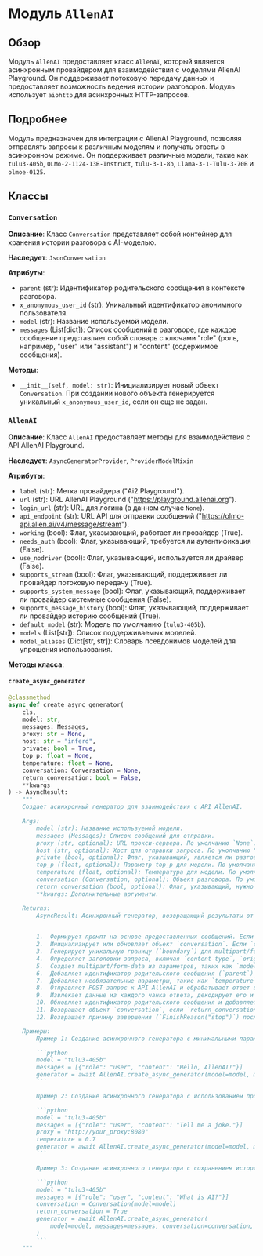 # Модуль `AllenAI`

## Обзор

Модуль `AllenAI` предоставляет класс `AllenAI`, который является асинхронным провайдером для взаимодействия с моделями AllenAI Playground. Он поддерживает потоковую передачу данных и предоставляет возможность ведения истории разговоров. Модуль использует `aiohttp` для асинхронных HTTP-запросов.

## Подробнее

Модуль предназначен для интеграции с AllenAI Playground, позволяя отправлять запросы к различным моделям и получать ответы в асинхронном режиме. Он поддерживает различные модели, такие как `tulu3-405b`, `OLMo-2-1124-13B-Instruct`, `tulu-3-1-8b`, `Llama-3-1-Tulu-3-70B` и `olmoe-0125`.

## Классы

### `Conversation`

**Описание**: Класс `Conversation` представляет собой контейнер для хранения истории разговора с AI-моделью.

**Наследует**: `JsonConversation`

**Атрибуты**:

-   `parent` (str): Идентификатор родительского сообщения в контексте разговора.
-   `x_anonymous_user_id` (str): Уникальный идентификатор анонимного пользователя.
-   `model` (str): Название используемой модели.
-   `messages` (List[dict]): Список сообщений в разговоре, где каждое сообщение представляет собой словарь с ключами "role" (роль, например, "user" или "assistant") и "content" (содержимое сообщения).

**Методы**:

-   `__init__(self, model: str)`:
    Инициализирует новый объект `Conversation`. При создании нового объекта генерируется уникальный `x_anonymous_user_id`, если он еще не задан.

### `AllenAI`

**Описание**: Класс `AllenAI` предоставляет методы для взаимодействия с API AllenAI Playground.

**Наследует**: `AsyncGeneratorProvider`, `ProviderModelMixin`

**Атрибуты**:

-   `label` (str): Метка провайдера ("Ai2 Playground").
-   `url` (str): URL AllenAI Playground ("https://playground.allenai.org").
-   `login_url` (str): URL для логина (в данном случае `None`).
-   `api_endpoint` (str): URL API для отправки сообщений ("https://olmo-api.allen.ai/v4/message/stream").
-   `working` (bool): Флаг, указывающий, работает ли провайдер (True).
-   `needs_auth` (bool): Флаг, указывающий, требуется ли аутентификация (False).
-   `use_nodriver` (bool): Флаг, указывающий, используется ли драйвер (False).
-   `supports_stream` (bool): Флаг, указывающий, поддерживает ли провайдер потоковую передачу (True).
-   `supports_system_message` (bool): Флаг, указывающий, поддерживает ли провайдер системные сообщения (False).
-   `supports_message_history` (bool): Флаг, указывающий, поддерживает ли провайдер историю сообщений (True).
-    `default_model` (str): Модель по умолчанию (`tulu3-405b`).
-   `models` (List[str]): Список поддерживаемых моделей.
-   `model_aliases` (Dict[str, str]): Словарь псевдонимов моделей для упрощения использования.

**Методы класса**:

#### `create_async_generator`

```python
@classmethod
async def create_async_generator(
    cls,
    model: str,
    messages: Messages,
    proxy: str = None,
    host: str = "inferd",
    private: bool = True,
    top_p: float = None,
    temperature: float = None,
    conversation: Conversation = None,
    return_conversation: bool = False,
    **kwargs
) -> AsyncResult:
    """
    Создает асинхронный генератор для взаимодействия с API AllenAI.

    Args:
        model (str): Название используемой модели.
        messages (Messages): Список сообщений для отправки.
        proxy (str, optional): URL прокси-сервера. По умолчанию `None`.
        host (str, optional): Хост для отправки запроса. По умолчанию "inferd".
        private (bool, optional): Флаг, указывающий, является ли разговор приватным. По умолчанию `True`.
        top_p (float, optional): Параметр top_p для модели. По умолчанию `None`.
        temperature (float, optional): Температура для модели. По умолчанию `None`.
        conversation (Conversation, optional): Объект разговора. По умолчанию `None`.
        return_conversation (bool, optional): Флаг, указывающий, нужно ли возвращать объект разговора. По умолчанию `False`.
        **kwargs: Дополнительные аргументы.

    Returns:
        AsyncResult: Асинхронный генератор, возвращающий результаты от API AllenAI.

    
        1.  Формирует промпт на основе предоставленных сообщений. Если объект `conversation` не предоставлен, используется функция `format_prompt` для форматирования всех сообщений. В противном случае используется функция `get_last_user_message` для получения последнего сообщения пользователя.
        2.  Инициализирует или обновляет объект `conversation`. Если `conversation` не предоставлен, создается новый объект `Conversation`.
        3.  Генерирует уникальную границу (`boundary`) для multipart/form-data запроса.
        4.  Определяет заголовки запроса, включая `content-type`, `origin`, `referer` и `x-anonymous-user-id`.
        5.  Создает multipart/form-data из параметров, таких как `model`, `host`, `content` (промпт) и `private`.
        6.  Добавляет идентификатор родительского сообщения (`parent`) в запрос, если он существует в объекте `conversation`.
        7.  Добавляет необязательные параметры, такие как `temperature` и `top_p`, если они предоставлены.
        8.  Отправляет POST-запрос к API AllenAI и обрабатывает ответ в потоковом режиме.
        9.  Извлекает данные из каждого чанка ответа, декодирует его и преобразует каждую строку в JSON.
        10. Обновляет идентификатор родительского сообщения и добавляет сообщение в историю разговора при получении ответа от ассистента.
        11. Возвращает объект `conversation`, если `return_conversation` имеет значение `True`.
        12. Возвращает причину завершения (`FinishReason("stop")`) после получения финального ответа.

    Примеры:
        Пример 1: Создание асинхронного генератора с минимальными параметрами.

        ```python
        model = "tulu3-405b"
        messages = [{"role": "user", "content": "Hello, AllenAI!"}]
        generator = await AllenAI.create_async_generator(model=model, messages=messages)
        ```

        Пример 2: Создание асинхронного генератора с использованием прокси и температуры.

        ```python
        model = "tulu3-405b"
        messages = [{"role": "user", "content": "Tell me a joke."}]
        proxy = "http://your_proxy:8080"
        temperature = 0.7
        generator = await AllenAI.create_async_generator(model=model, messages=messages, proxy=proxy, temperature=temperature)
        ```

        Пример 3: Создание асинхронного генератора с сохранением истории разговора.

        ```python
        model = "tulu3-405b"
        messages = [{"role": "user", "content": "What is AI?"}]
        conversation = Conversation(model=model)
        return_conversation = True
        generator = await AllenAI.create_async_generator(
            model=model, messages=messages, conversation=conversation, return_conversation=return_conversation
        )
        ```
    """